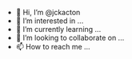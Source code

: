 - 👋 Hi, I’m @jckacton
- 👀 I’m interested in ...
- 🌱 I’m currently learning ...
- 💞️ I’m looking to collaborate on ...
- 📫 How to reach me ...

<!---
jckacton/jckacton is a ✨ special ✨ repository because its `README.md` (this file) appears on your GitHub profile.
You can click the Preview link to take a look at your changes.
--->
